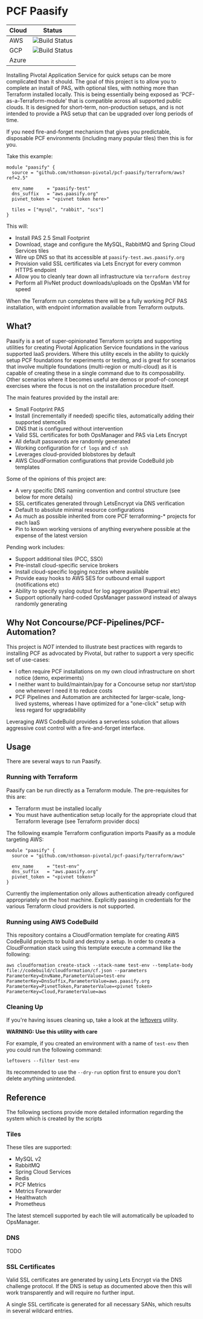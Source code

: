 # PCF Paasify

| Cloud | Status |
|---------|-----|
| AWS | ![Build Status](https://codebuild.us-west-2.amazonaws.com/badges?uuid=eyJlbmNyeXB0ZWREYXRhIjoiRjRSeFh3TDBiWlBoQ0NGNDA2NWc2KzdMa0JuNlpaRGJYRThHVUFib2FrV0pUM0tpN2R3YWFJNTgzZEtaRHJBMzd6TU9SaXM4b0xDa1dGdkNHcU1OQ2RBPSIsIml2UGFyYW1ldGVyU3BlYyI6IjNVbXVOR3JTMFB3VWZvem0iLCJtYXRlcmlhbFNldFNlcmlhbCI6MX0%3D&branch=master) |
| GCP | ![Build Status](https://codebuild.us-west-2.amazonaws.com/badges?uuid=eyJlbmNyeXB0ZWREYXRhIjoiYkJRYlpZcURSZUFYMlhKc1pkSUpXbnQzMXB4a1FXdm1jY1RsS3QyOUVncW1ZdUdjTDVkZVpxRDg4YkZ0R1FUcXlyNFdDZTZFbE5YSFYwUjdWbkxwSHRvPSIsIml2UGFyYW1ldGVyU3BlYyI6Ijc0K2M1LysvRTVIU0NmVU8iLCJtYXRlcmlhbFNldFNlcmlhbCI6MX0%3D&branch=master) |
| Azure |  |

Installing Pivotal Application Service for quick setups can be more complicated than it should. The goal of this project is to allow you to complete an install of PAS, with optional tiles, with nothing more than Terraform installed locally. This is being essentially being exposed as 'PCF-as-a-Terraform-module' that is compatible across all supported public clouds. It is designed for short-term, non-production setups, and is not intended to provide a PAS setup that can be upgraded over long periods of time.

If you need fire-and-forget mechanism that gives you predictable, disposable PCF environments (including many popular tiles) then this is for you.

Take this example:

```
module "paasify" {
  source = "github.com/nthomson-pivotal/pcf-paasify/terraform/aws?ref=2.5"

  env_name     = "paasify-test"
  dns_suffix   = "aws.paasify.org"
  pivnet_token = "<pivnet token here>"

  tiles = ["mysql", "rabbit", "scs"]
}
```

This will:
- Install PAS 2.5 Small Footprint
- Download, stage and configure the MySQL, RabbitMQ and Spring Cloud Services tiles
- Wire up DNS so that its accessible at `paasify-test.aws.paasify.org`
- Provision valid SSL certificates via Lets Encrypt for every common HTTPS endpoint
- Allow you to cleanly tear down all infrastructure via `terraform destroy`
- Perform all PivNet product downloads/uploads on the OpsMan VM for speed

When the Terraform run completes there will be a fully working PCF PAS installation, with endpoint information available from Terraform outputs.

## What?

Paasify is a set of super-opinionated Terraform scripts and supporting utilities for creating Pivotal Application Service foundations in the various supported IaaS providers. Where this utility excels in the ability to quickly setup PCF foundations for experiments or testing, and is great for scenarios that involve multiple foundations (multi-region or multi-cloud) as it is capable of creating these in a single command due to its composability. Other scenarios where it becomes useful are demos or proof-of-concept exercises where the focus is not on the installation procedure itself.

The main features provided by the install are:

- Small Footprint PAS
- Install (incrementally if needed) specific tiles, automatically adding their supported stemcells
- DNS that is configured without intervention
- Valid SSL certificates for both OpsManager and PAS via Lets Encrypt
- All default passwords are randomly generated
- Working configuration for `cf logs` and `cf ssh`
- Leverages cloud-provided blobstores by default
- AWS CloudFormation configurations that provide CodeBuild job templates

Some of the opinions of this project are:

- A very specific DNS naming convention and control structure (see below for more details)
- SSL certificates generated through LetsEncrypt via DNS verification
- Default to absolute minimal resource configurations
- As much as possible inherited from core PCF terraforming-* projects for each IaaS
- Pin to known working versions of anything everywhere possible at the expense of the latest version

Pending work includes:

- Support additional tiles (PCC, SSO)
- Pre-install cloud-specific service brokers
- Install cloud-specific logging nozzles where available
- Provide easy hooks to AWS SES for outbound email support (notifications etc)
- Ability to specify syslog output for log aggregation (Papertrail etc)
- Support optionally hard-coded OpsManager password instead of always randomly generating

## Why Not Concourse/PCF-Pipelines/PCF-Automation?

This project is *NOT* intended to illustrate best practices with regards to installing PCF as advocated by Pivotal, but rather to support a very specific set of use-cases:

- I often require PCF installations on my own cloud infrastructure on short notice (demo, experiments)
- I neither want to build/maintain/pay for a Concourse setup nor start/stop one whenever I need it to reduce costs
- PCF Pipelines and Automation are architected for larger-scale, long-lived systems, whereas I have optimized for a "one-click" setup with less regard for upgradability

Leveraging AWS CodeBuild provides a serverless solution that allows aggressive cost control with a fire-and-forget interface.

## Usage

There are several ways to run Paasify.

### Running with Terraform

Paasify can be run directly as a Terraform module. The pre-requisites for this are:

- Terraform must be installed locally
- You must have authentication setup locally for the appropriate cloud that Terraform leverage (see Terraform provider docs)

The following example Terraform configuration imports Paasify as a module targeting AWS:

```
module "paasify" {
  source = "github.com/nthomson-pivotal/pcf-paasify/terraform/aws"

  env_name     = "test-env"
  dns_suffix   = "aws.paasify.org"
  pivnet_token = "<pivnet token>"
}
```

Currently the implementation only allows authentication already configured appropriately on the host machine. Explicitly passing in credentials for the various Terraform cloud providers is not supported.

### Running using AWS CodeBuild

This repository contains a CloudFormation template for creating AWS CodeBuild projects to build and destroy a setup. In order to create a CloudFormation stack using this template execute a command like the following:

```aws cloudformation create-stack --stack-name test-env --template-body file://codebuild/cloudformation/cf.json --parameters ParameterKey=EnvName,ParameterValue=test-env ParameterKey=DnsSuffix,ParameterValue=aws.paasify.org ParameterKey=PivnetToken,ParameterValue=<pivnet token> ParameterKey=Cloud,ParameterValue=aws```

### Cleaning Up

If you're having issues cleaning up, take a look at the [leftovers](https://github.com/genevieve/leftovers) utility.

**WARNING: Use this utility with care**

For example, if you created an environment with a name of `test-env` then you could run the following command:

```leftovers --filter test-env```

Its recommended to use the `--dry-run` option first to ensure you don't delete anything unintended.

## Reference

The following sections provide more detailed information regarding the system which is created by the scripts

### Tiles

These tiles are supported:

- MySQL v2
- RabbitMQ
- Spring Cloud Services
- Redis
- PCF Metrics
- Metrics Forwarder
- Healthwatch
- Prometheus

The latest stemcell supported by each tile will automatically be uploaded to OpsManager.

### DNS

TODO

### SSL Certificates

Valid SSL certificates are generated by using Lets Encrypt via the DNS challenge protocol. If the DNS is setup as documented above then this will work transparently and will require no further input.

A single SSL certificate is generated for all necessary SANs, which results in several wildcard entries.
